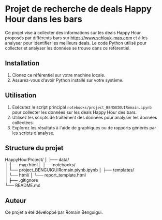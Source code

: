 # Projet de recherche de deals Happy Hour dans les bars

Ce projet vise à collecter des informations sur les deals Happy Hour proposés par différents bars sur https://www.schlouk-map.com et à les analyser pour identifier les meilleurs deals. Le code Python utilisé pour collecter et analyser les données se trouve dans ce référentiel.

## Installation

1. Clonez ce référentiel sur votre machine locale.
2. Assurez-vous d'avoir Python installé sur votre système.

## Utilisation

1. Exécutez le script principal `notebooks/project_BENGUIGUIRomain.ipynb` pour collecter les données sur les deals Happy Hour des bars.
2. Utilisez les scripts de traitement des données pour analyser les données collectées.
3. Explorez les résultats à l'aide de graphiques ou de rapports générés par les scripts d'analyse.

## Structure du projet

HappyHourProject/
│
├── data/                                    
│   ├── map.html
│
├── notebooks/                         
│   └── project_BENGUIGUIRomain.piynb.ipynb
│
├── templates/                          
│   └── html/
│       └── report_template.html  
│
├── .gitignore                            
└── README.md                             


## Auteur

Ce projet a été développé par Romain Benguigui.

